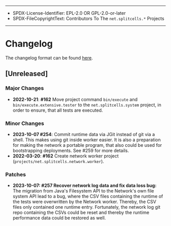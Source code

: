 ----
* SPDX-License-Identifier: EPL-2.0 OR GPL-2.0-or-later
* SPDX-FileCopyrightText: Contributors To The `net.splitcells.*` Projects
----
# Changelog
The changelog format can be found [here](../../src/main/md/net/splitcells/network/guidelines/changelog.md).

## [Unreleased]
### Major Changes
* **2022-10-21**: **\#162** Move project command `bin/execute` and `bin/execute.extensive.tester` to the `net.splitcells.system` project,
     in order to ensure, that all tests are executed.
### Minor Changes
* **2023-10-07 \#254**: Commit runtime data via JGit instead of git via a shell.
    This makes using git inside worker easier.
    It is also a preparation for making the network a portable program,
    that also could be used for bootstrapping deployments.
    See \#259 for more details.
* **2022-03-20**: **\#162** Create network worker project (`projects/net.splitcells.network.worker`).
### Patches
* **2023-10-07: \#257 Recover network log data and fix data loss bug:**
    The migration from Java's Filesystem API to the Network's own file system API lead to a bug,
    where the CSV files containing the runtime of the tests were overwritten by the Network worker.
    Thereby, the CSV files only contained one runtime entry.
    Fortunately, the network log git repo containing the CSVs could be reset and
    thereby the runtime performance data could be restored as well.